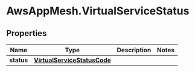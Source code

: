 # AwsAppMesh.VirtualServiceStatus

## Properties

Name | Type | Description | Notes
------------ | ------------- | ------------- | -------------
**status** | [**VirtualServiceStatusCode**](VirtualServiceStatusCode.md) |  | 


